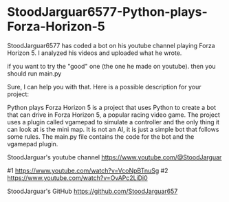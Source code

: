 # StoodJarguar6577-Python-plays-Forza-Horizon-5
StoodJarguar6577 has coded a bot on his youtube channel playing Forza Horizon 5. I analyzed his videos and uploaded what he wrote.

if you want to try the "good" one (the one he made on youtube). then you should run main.py

Sure, I can help you with that. Here is a possible description for your project:

Python plays Forza Horizon 5 is a project that uses Python to create a bot that can drive in Forza Horizon 5, a popular racing video game. The project uses a plugin called vgamepad to simulate a controller and the only thing it can look at is the mini map. It is not an AI, it is just a simple bot that follows some rules. The main.py file contains the code for the bot and the vgamepad plugin.

StoodJarguar's youtube channel
https://www.youtube.com/@StoodJarguar

#1
https://www.youtube.com/watch?v=VcoNpBTnuSg
#2
https://www.youtube.com/watch?v=OvAPc2LiDi0

StoodJarguar's GitHub
https://github.com/StoodJarguar657
